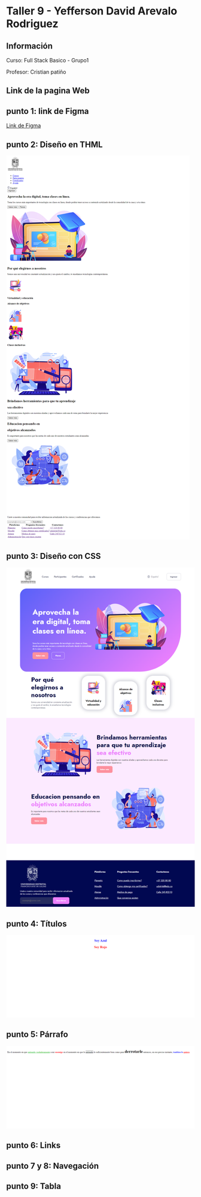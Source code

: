 <h1>Taller 9 - Yefferson David Arevalo Rodriguez</h1>

<h2>Información</h2>
<p>Curso: Full Stack Basico - Grupo1</p>
<p>Profesor: Cristian patiño</p>

<h2>Link de la pagina Web</h2>


<h2>punto 1: link de Figma</h2>
<a href="https://www.figma.com/file/Y30NJHffiC39oV4HdwTVrm/Yefferson-Arevalo-Rodriguez?type=design&node-id=0%3A1&mode=design&t=rT5g9gd1HMpUFZdY-1">Link de Figma</a>

<h2>punto 2: Diseño en THML</h2>
<img src="./public/images/punto-2.png" alt="punto 2">

<h2>punto 3: Diseño con CSS</h2>
<img src="./public/images/punto-3.png" alt="punto 3">

<h2>punto 4: Títulos</h2>
<img src="./public/images/punto-4.png" alt="punto 4">


<h2>punto 5: Párrafo</h2>
<img src="./public/images/punto-5.png" alt="punto 5">

<h2>punto 6: Links</h2>

<h2>punto 7 y 8: Navegación</h2>

<h2>punto 9: Tabla</h2>